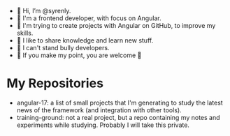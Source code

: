 - 👋 Hi, I’m @syrenly.
- 🌸 I'm a frontend developer, with focus on Angular.
- 🌱 I'm trying to create projects with Angular on GitHub, to improve my skills.
- 🥰 I like to share knowledge and learn new stuff.
- 👻 I can't stand bully developers.
- 🤗 If you make my point, you are welcome 🤗


# My Repositories
- angular-17: a list of small projects that I'm generating to study the latest news of the framework (and integration with other tools).
- training-ground: not a real project, but a repo containing my notes and experiments while studying. Probably I will take this private. 

